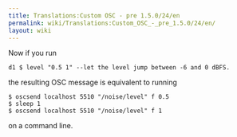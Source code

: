 ```yaml
---
title: Translations:Custom OSC - pre 1.5.0/24/en
permalink: wiki/Translations:Custom_OSC_-_pre_1.5.0/24/en/
layout: wiki
---
```


Now if you run

    d1 $ level "0.5 1" --let the level jump between -6 and 0 dBFS.

the resulting OSC message is equivalent to running

    $ oscsend localhost 5510 "/noise/level" f 0.5
    $ sleep 1
    $ oscsend localhost 5510 "/noise/level" f 1

on a command line.
